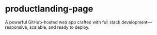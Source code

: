 # productlanding-page
A powerful GitHub-hosted web app crafted with full stack development—responsive, scalable, and ready to deploy.
